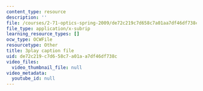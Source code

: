 ```yaml
---
content_type: resource
description: ''
file: /courses/2-71-optics-spring-2009/de72c219c7d658c7a01aa7df46df738c_MK5uZttfWfM.vtt
file_type: application/x-subrip
learning_resource_types: []
ocw_type: OCWFile
resourcetype: Other
title: 3play caption file
uid: de72c219-c7d6-58c7-a01a-a7df46df738c
video_files:
  video_thumbnail_file: null
video_metadata:
  youtube_id: null
---
```

